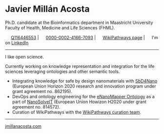 # Javier Millán Acosta 
Ph.D. candidate at the Bioinformatics department in Maastricht University Faculty of Health, Medicine and Life Sciences (FHML). 

<img src='https://upload.wikimedia.org/wikipedia/commons/thumb/6/66/Wikidata-logo-en.svg/1200px-Wikidata-logo-en.svg.png' width=15/> [Q116446553](https://www.wikidata.org/wiki/Q116446553) | <img src='https://scholia.toolforge.org/static/images/orcid.svg' width=15/> [0000-0002-4166-7093](https://orcid.org/0000-0002-4166-7093) | <img src='https://avatars.githubusercontent.com/u/4193922?s=200&v=4' width=15> [WikiPathways page](https://www.wikipathways.org/authors/Jmillanacosta.html) | <img src='https://upload.wikimedia.org/wikipedia/commons/thumb/c/ca/LinkedIn_logo_initials.png/640px-LinkedIn_logo_initials.png' width=15> I'm on [LinkedIn](https://www.linkedin.com/in/javier-millanacosta/)

_____________

I like open science. 

Currently working on knowledge representation and integration for the life sciences leveraging ontologies and other semantic tools.

- Integrating knowledge for safe by design nanomaterials with [SbD4Nano](https://www.sbd4nano.eu/) (European Union Horizon 2020 research and innovation program under grant agreement no. 862195).
- DevOps and ontology engineering for the [eNanoMapper Ontology](https://github.com/enanomapper/ontologies) as a part of [NanoSolveIT](https://nanosolveit.eu/) (European Union Howizon H2020 under grant agreement no. 814572).
- Curation of WikiPathways with the [WikiPathways curation team](https://github.com/wikipathways/wikipathways-help/discussions).

______________

[jmillanacosta.com](https://www.jmillanacosta.com)
